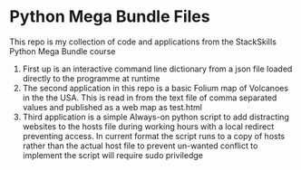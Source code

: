 # Python Mega Bundle Files

This repo is my collection of code and applications from the StackSkills Python Mega Bundle course

1.  First up is an interactive command line dictionary from a json file loaded directly to the programme at runtime
2.  The second application in this repo is a basic Folium map of Volcanoes in the the USA. This is read in from the text file of comma separated values and published as a web map as test.html
3.  Third application is a simple Always-on python script to add distracting websites to the hosts file during working hours with a local redirect preventing access. In current format the script runs to a copy of hosts rather than the actual host file to prevent un-wanted conflict to implement the script will require sudo priviledge
